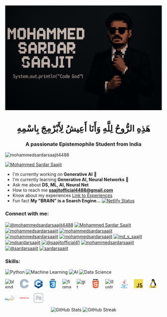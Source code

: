 ![Student](https://github.com/MohammedSardarSaajit4488/MohammedSardarSaajit4488/blob/main/Banner.png)
<h1 align="center">هَذِهِ الرُّوحُ لِلَّهِ وَأَنَا أَعِيشُ لِأَبْرْمِجَ بِاسْمِهِ</h1>
<h3 align="center">A passionate Epistemophile Student from India</h3>

<p align="left"> <img src="https://komarev.com/ghpvc/?username=mohammedsardarsaajit4488&label=Profile%20views&color=0e75b6&style=flat" alt="mohammedsardarsaajit4488" /> </p>

<p align="left"> 
  <a href="https://x.com/SaajitSardar" target="_blank">
    <img src="https://img.shields.io/twitter/follow/MohammedSardarSaajit?logo=twitter&style=for-the-badge" alt="Mohammed Sardar Saajit" />
  </a> 
</p>


- I'm currently working on **Generative AI** 🤖
- I'm currently learning **Generative AI, Neural Networks** 🧠
- Ask me about **DS, ML, AI, Neural Net**
- How to reach me **saajitofficial4488@gmail.com**
- Know about my experiences [Link to Experiences](https://drive.google.com/file/d/1V_77EeBo4C4oBicIGR5PgNQhT7BycBGI/view?usp=sharing)
- Fun fact **My "BRAIN" is a Search Engine...**
[![Netlify Status](https://api.netlify.com/api/v1/badges/863c7f3c-0436-4929-87de-dabd6d0fb4dc/deploy-status)](https://app.netlify.com/sites/weather-app-1o1/deploys)

<h3 align="left">Connect with me:</h3>
<p align="left">
<a href="https://codepen.io/@mohammedsardarsaajit4488" target="blank"><img align="center" src="https://raw.githubusercontent.com/rahuldkjain/github-profile-readme-generator/master/src/images/icons/Social/codepen.svg" alt="@mohammedsardarsaajit4488" height="30" width="30" /></a>
<a href="https://twitter.com/MohammedSardarSaajit" target="blank"><img align="center" src="https://raw.githubusercontent.com/rahuldkjain/github-profile-readme-generator/master/src/images/icons/Social/twitter.svg" alt="Mohammed Sardar Saajit" height="30" width="30" /></a>
<a href="https://linkedin.com/in/mohammedsardarsaajit" target="blank"><img align="center" src="https://raw.githubusercontent.com/rahuldkjain/github-profile-readme-generator/master/src/images/icons/Social/linked-in-alt.svg" alt="mohammedsardarsaajit" height="30" width="30" /></a>
<a href="https://stackoverflow.com/users/mohammedsardarsaajit" target="blank"><img align="center" src="https://raw.githubusercontent.com/rahuldkjain/github-profile-readme-generator/master/src/images/icons/Social/stack-overflow.svg" alt="mohammedsardarsaajit" height="30" width="30" /></a>
<a href="https://kaggle.com/mohammedsardarsaajit" target="blank"><img align="center" src="https://raw.githubusercontent.com/rahuldkjain/github-profile-readme-generator/master/src/images/icons/Social/kaggle.svg" alt="mohammedsardarsaajit" height="30" width="30" /></a>
<a href="https://fb.com/mohammedsardarsaajit" target="blank"><img align="center" src="https://raw.githubusercontent.com/rahuldkjain/github-profile-readme-generator/master/src/images/icons/Social/facebook.svg" alt="mohammedsardarsaajit" height="30" width="30" /></a>
<a href="https://instagram.com/md_s_saajit" target="blank"><img align="center" src="https://raw.githubusercontent.com/rahuldkjain/github-profile-readme-generator/master/src/images/icons/Social/instagram.svg" alt="md_s_saajit" height="30" width="30" /></a>
<a href="https://www.codechef.com/users/mdsardarsaajit" target="blank"><img align="center" src="https://cdn.jsdelivr.net/npm/simple-icons@3.1.0/icons/codechef.svg" alt="mdsardarsaajit" height="30" width="30" /></a>
<a href="https://www.hackerrank.com/@saajitofficial41" target="blank"><img align="center" src="https://raw.githubusercontent.com/rahuldkjain/github-profile-readme-generator/master/src/images/icons/Social/hackerrank.svg" alt="@saajitofficial41" height="30" width="30" /></a>
<a href="https://www.leetcode.com/mohammedsardarsaajit" target="blank"><img align="center" src="https://raw.githubusercontent.com/rahuldkjain/github-profile-readme-generator/master/src/images/icons/Social/leet-code.svg" alt="mohammedsardarsaajit" height="30" width="30" /></a>
<a href="https://www.hackerearth.com/@sardarsaajit" target="blank"><img align="center" src="https://raw.githubusercontent.com/rahuldkjain/github-profile-readme-generator/master/src/images/icons/Social/hackerearth.svg" alt="@sardarsaajit" height="30" width="30" /></a>
<a href="https://auth.geeksforgeeks.org/user/sardarsaajit" target="blank"><img align="center" src="https://raw.githubusercontent.com/rahuldkjain/github-profile-readme-generator/master/src/images/icons/Social/geeks-for-geeks.svg" alt="sardarsaajit" height="30" width="30" /></a>
</p>

<h3 align="left">Skills:</h3>

![Python](https://img.shields.io/badge/-Python-3776AB?style=flat-square&logo=Python&logoColor=white)
![Machine Learning](https://img.shields.io/badge/-Machine%20Learning-FF6F00?style=flat-square&logo=TensorFlow&logoColor=white)
![AI](https://img.shields.io/badge/-Artificial%20Intelligence-0E76A8?style=flat-square&logo=Probot&logoColor=white)
![Data Science](https://img.shields.io/badge/-Data%20Science-3776AB?style=flat-square&logo=Python&logoColor=white)

<!-- Languages and Tools -->
<div style="display: flex; flex-wrap: wrap; gap: 16px; align-items: center;">
  <img src="https://download.blender.org/branding/community/blender_community_badge_white.svg" alt="blender" width="30" height="30"/>
  <img src="https://raw.githubusercontent.com/devicons/devicon/master/icons/c/c-original.svg" alt="c" width="30" height="30"/>
  <img src="https://raw.githubusercontent.com/devicons/devicon/master/icons/cplusplus/cplusplus-original.svg" alt="cplusplus" width="30" height="30"/>
  <img src="https://raw.githubusercontent.com/devicons/devicon/master/icons/css3/css3-original-wordmark.svg" alt="css3" width="30" height="30"/>
  <img src="https://www.vectorlogo.zone/logos/figma/figma-icon.svg" alt="figma" width="30" height="30"/>
  <img src="https://www.vectorlogo.zone/logos/git-scm/git-scm-icon.svg" alt="git" width="30" height="30"/>
  <img src="https://raw.githubusercontent.com/devicons/devicon/master/icons/html5/html5-original-wordmark.svg" alt="html5" width="30" height="30"/>
  <img src="https://www.vectorlogo.zone/logos/adobe_illustrator/adobe_illustrator-icon.svg" alt="illustrator" width="30" height="30"/>
  <img src="https://raw.githubusercontent.com/devicons/devicon/master/icons/java/java-original.svg" alt="java" width="30" height="30"/>
  <img src="https://raw.githubusercontent.com/devicons/devicon/master/icons/javascript/javascript-original.svg" alt="javascript" width="30" height="30"/>
  <img src="https://raw.githubusercontent.com/devicons/devicon/master/icons/linux/linux-original.svg" alt="linux" width="30" height="30"/>
  <img src="https://raw.githubusercontent.com/devicons/devicon/master/icons/mysql/mysql-original-wordmark.svg" alt="mysql" width="30" height="30"/>
  <img src="https://raw.githubusercontent.com/devicons/devicon/master/icons/oracle/oracle-original.svg" alt="oracle" width="30" height="30"/>
  <img src="https://raw.githubusercontent.com/devicons/devicon/master/icons/photoshop/photoshop-line.svg" alt="photoshop" width="30" height="30"/>
</div>

<!-- GitHub Stats & Streaks -->
<p align="center">
  <img src="https://github-readme-stats.vercel.app/api?username=MohammedSardarSaajit4488&show_icons=true&theme=minimal" alt="GitHub Stats" />
  <img src="https://github-readme-streak-stats.herokuapp.com/?user=MohammedSardarSaajit4488&theme=minimal" alt="GitHub Streak" />
</p>
